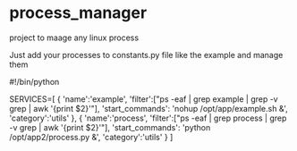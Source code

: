 # process_manager
project to maage any linux process


Just add your processes to constants.py file like the example and manage them

#!/bin/python

SERVICES=[
    {
        'name':'example',
        'filter':["ps -eaf | grep example | grep -v grep | awk '{print $2}'"],
        'start_commands': 'nohup /opt/app/example.sh &',
        'category':'utils'
    },
    {
        'name':'process',
        'filter':["ps -eaf | grep process | grep -v grep | awk '{print $2}'"],
        'start_commands': 'python /opt/app2/process.py &',
        'category':'utils'
    }
]
